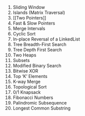 1. Sliding Window
2. Islands (Matrix Traversal)
3. [[Two Pointers]]
4. Fast & Slow Pointers
5. Merge Intervals
6. Cyclic Sort
7. In-place Reversal of a LinkedList
8. Tree Breadth-First Search
9. Tree Depth First Search
10. Two Heaps
11. Subsets
12. Modified Binary Search
13. Bitwise XOR
14. Top ‘K’ Elements
15. K-way Merge
16. Topological Sort
17. 0/1 Knapsack
18. Fibonacci Numbers
19. Palindromic Subsequence
20. Longest Common Substring